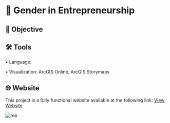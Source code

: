 # 🤝 Gender in Entrepreneurship
## 🎯 Objective <br>
## 🛠️ Tools <br>
• Language: <p>
• Visualization: ArcGIS Online, ArcGIS Storymaps <p>
## 🌐 Website <br>
This project is a fully functional website available at the following link: [View Website]() <p>
![me]()
